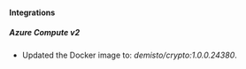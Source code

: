 #### Integrations
##### Azure Compute v2
- Updated the Docker image to: *demisto/crypto:1.0.0.24380*.
